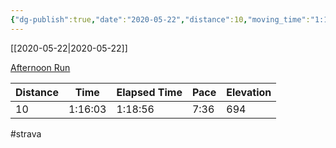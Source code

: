 ```yaml
---
{"dg-publish":true,"date":"2020-05-22","distance":10,"moving_time":"1:16:03","elapsed_time":"1:18:56","pace":"7:36","total_elevation_gain":694,"url":"https://www.strava.com/activities/3495638483","permalink":"/01-personal/strava/2020-05-22-afternoon-run/","dgPassFrontmatter":true}
---
```



[[2020-05-22\|2020-05-22]]

[Afternoon Run](https://www.strava.com/activities/3495638483)

| Distance | Time    | Elapsed Time | Pace | Elevation |
| -------- | ------- | ------------ | ---- | --------- |
| 10       | 1:16:03 | 1:18:56      | 7:36 | 694       |




#strava
